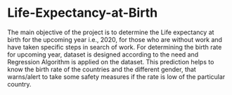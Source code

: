 # Life-Expectancy-at-Birth

The main objective of the project is to determine the Life expectancy at birth for the upcoming year i.e., 2020, for those who are without work and have taken specific steps in search of work. For determining the birth rate for upcoming year, dataset is designed according to the need and Regression Algorithm is applied on the dataset. This prediction helps to know the birth rate of the countries and the different gender, that warns/alert to take some safety measures if the rate is low of the particular country.
